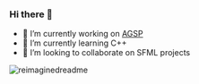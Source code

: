 ### Hi there 👋

- 🔭 I’m currently working on [AGSP](https://github.com/ghs-vsc-acc/AGSP)
- 🌱 I’m currently learning C++
- 👯 I’m looking to collaborate on SFML projects

<img src="https://myreadme.vercel.app/api/embed/ghs-vsc-acc?panels=userstatistics,toprepositories,toplanguages,commitgraph" alt="reimaginedreadme" />
